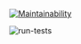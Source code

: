 [![Maintainability](https://api.codeclimate.com/v1/badges/a99a88d28ad37a79dbf6/maintainability)](https://codeclimate.com/github/codeclimate/codeclimate/maintainability)

![run-tests](https://github.com/mbartem/frontend-project-lvl1/workflows/make-lint/badge.svg)